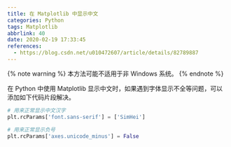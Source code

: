```yaml
---
title: 在 Matplotlib 中显示中文
categories: Python
tags: Matplotlib
abbrlink: 40
date: 2020-02-19 17:33:45
references:
  - https://blog.csdn.net/u010472607/article/details/82789887
---
```

{% note warning %}
本方法可能不适用于非 Windows 系统。
{% endnote %}

在 Python 中使用 Matplotlib 显示中文时，如果遇到字体显示不全等问题，可以添加如下代码片段解决。

```python
# 用来正常显示中文汉字
plt.rcParams['font.sans-serif'] = ['SimHei']

# 用来正常显示负号
plt.rcParams['axes.unicode_minus'] = False
```
